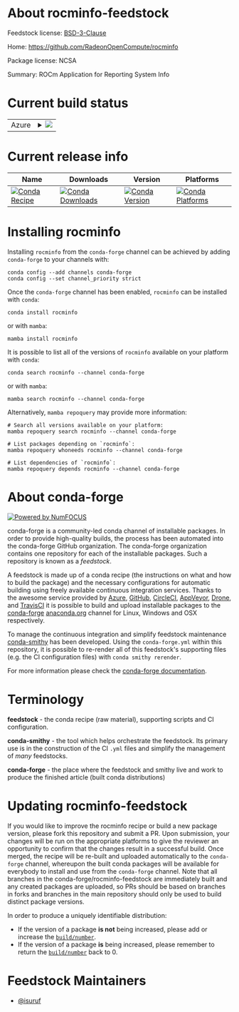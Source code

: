 About rocminfo-feedstock
========================

Feedstock license: [BSD-3-Clause](https://github.com/conda-forge/rocminfo-feedstock/blob/main/LICENSE.txt)

Home: https://github.com/RadeonOpenCompute/rocminfo

Package license: NCSA

Summary: ROCm Application for Reporting System Info

Current build status
====================


<table>
    
  <tr>
    <td>Azure</td>
    <td>
      <details>
        <summary>
          <a href="https://dev.azure.com/conda-forge/feedstock-builds/_build/latest?definitionId=8386&branchName=main">
            <img src="https://dev.azure.com/conda-forge/feedstock-builds/_apis/build/status/rocminfo-feedstock?branchName=main">
          </a>
        </summary>
        <table>
          <thead><tr><th>Variant</th><th>Status</th></tr></thead>
          <tbody><tr>
              <td>linux_64</td>
              <td>
                <a href="https://dev.azure.com/conda-forge/feedstock-builds/_build/latest?definitionId=8386&branchName=main">
                  <img src="https://dev.azure.com/conda-forge/feedstock-builds/_apis/build/status/rocminfo-feedstock?branchName=main&jobName=linux&configuration=linux%20linux_64_" alt="variant">
                </a>
              </td>
            </tr>
          </tbody>
        </table>
      </details>
    </td>
  </tr>
</table>

Current release info
====================

| Name | Downloads | Version | Platforms |
| --- | --- | --- | --- |
| [![Conda Recipe](https://img.shields.io/badge/recipe-rocminfo-green.svg)](https://anaconda.org/conda-forge/rocminfo) | [![Conda Downloads](https://img.shields.io/conda/dn/conda-forge/rocminfo.svg)](https://anaconda.org/conda-forge/rocminfo) | [![Conda Version](https://img.shields.io/conda/vn/conda-forge/rocminfo.svg)](https://anaconda.org/conda-forge/rocminfo) | [![Conda Platforms](https://img.shields.io/conda/pn/conda-forge/rocminfo.svg)](https://anaconda.org/conda-forge/rocminfo) |

Installing rocminfo
===================

Installing `rocminfo` from the `conda-forge` channel can be achieved by adding `conda-forge` to your channels with:

```
conda config --add channels conda-forge
conda config --set channel_priority strict
```

Once the `conda-forge` channel has been enabled, `rocminfo` can be installed with `conda`:

```
conda install rocminfo
```

or with `mamba`:

```
mamba install rocminfo
```

It is possible to list all of the versions of `rocminfo` available on your platform with `conda`:

```
conda search rocminfo --channel conda-forge
```

or with `mamba`:

```
mamba search rocminfo --channel conda-forge
```

Alternatively, `mamba repoquery` may provide more information:

```
# Search all versions available on your platform:
mamba repoquery search rocminfo --channel conda-forge

# List packages depending on `rocminfo`:
mamba repoquery whoneeds rocminfo --channel conda-forge

# List dependencies of `rocminfo`:
mamba repoquery depends rocminfo --channel conda-forge
```


About conda-forge
=================

[![Powered by
NumFOCUS](https://img.shields.io/badge/powered%20by-NumFOCUS-orange.svg?style=flat&colorA=E1523D&colorB=007D8A)](https://numfocus.org)

conda-forge is a community-led conda channel of installable packages.
In order to provide high-quality builds, the process has been automated into the
conda-forge GitHub organization. The conda-forge organization contains one repository
for each of the installable packages. Such a repository is known as a *feedstock*.

A feedstock is made up of a conda recipe (the instructions on what and how to build
the package) and the necessary configurations for automatic building using freely
available continuous integration services. Thanks to the awesome service provided by
[Azure](https://azure.microsoft.com/en-us/services/devops/), [GitHub](https://github.com/),
[CircleCI](https://circleci.com/), [AppVeyor](https://www.appveyor.com/),
[Drone](https://cloud.drone.io/welcome), and [TravisCI](https://travis-ci.com/)
it is possible to build and upload installable packages to the
[conda-forge](https://anaconda.org/conda-forge) [anaconda.org](https://anaconda.org/)
channel for Linux, Windows and OSX respectively.

To manage the continuous integration and simplify feedstock maintenance
[conda-smithy](https://github.com/conda-forge/conda-smithy) has been developed.
Using the ``conda-forge.yml`` within this repository, it is possible to re-render all of
this feedstock's supporting files (e.g. the CI configuration files) with ``conda smithy rerender``.

For more information please check the [conda-forge documentation](https://conda-forge.org/docs/).

Terminology
===========

**feedstock** - the conda recipe (raw material), supporting scripts and CI configuration.

**conda-smithy** - the tool which helps orchestrate the feedstock.
                   Its primary use is in the construction of the CI ``.yml`` files
                   and simplify the management of *many* feedstocks.

**conda-forge** - the place where the feedstock and smithy live and work to
                  produce the finished article (built conda distributions)


Updating rocminfo-feedstock
===========================

If you would like to improve the rocminfo recipe or build a new
package version, please fork this repository and submit a PR. Upon submission,
your changes will be run on the appropriate platforms to give the reviewer an
opportunity to confirm that the changes result in a successful build. Once
merged, the recipe will be re-built and uploaded automatically to the
`conda-forge` channel, whereupon the built conda packages will be available for
everybody to install and use from the `conda-forge` channel.
Note that all branches in the conda-forge/rocminfo-feedstock are
immediately built and any created packages are uploaded, so PRs should be based
on branches in forks and branches in the main repository should only be used to
build distinct package versions.

In order to produce a uniquely identifiable distribution:
 * If the version of a package **is not** being increased, please add or increase
   the [``build/number``](https://docs.conda.io/projects/conda-build/en/latest/resources/define-metadata.html#build-number-and-string).
 * If the version of a package **is** being increased, please remember to return
   the [``build/number``](https://docs.conda.io/projects/conda-build/en/latest/resources/define-metadata.html#build-number-and-string)
   back to 0.

Feedstock Maintainers
=====================

* [@isuruf](https://github.com/isuruf/)

